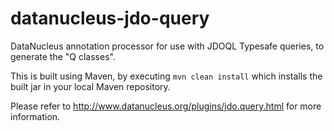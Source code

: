 datanucleus-jdo-query
=====================

DataNucleus annotation processor for use with JDOQL Typesafe queries, to generate the "Q classes".

This is built using Maven, by executing `mvn clean install` which installs the built jar in your local Maven
repository.

Please refer to http://www.datanucleus.org/plugins/jdo.query.html  for more information.
